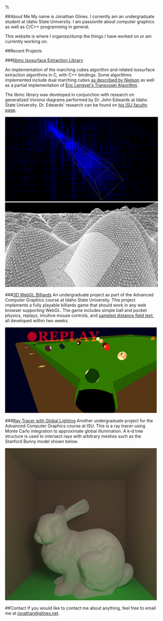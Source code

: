 % 

##About Me
My name is Jonathan Glines. I currently am an undergraduate student at Idaho
State University. I am passionite about computer graphics as well as C/C++
programming in general.

This website is where I organize/dump the things I have worked on or am
currently working on.

##Recent Projects

###[libmc Isosurface Extraction Library](https://github.com/auntieNeo/libmc)

An implementation of the marching cubes algorithm and related isosurface
extraction algorithms in C, with C++ bindings. Some algorithms implemented
include dual marching cubes [as described by
Nielson](http://dl.acm.org/citation.cfm?id=1034484) as well as a partial
implementation of [Eric Lengyel's Transvoxel
Algorithm](http://transvoxel.org/).

The libmc library was developed in conjunction with research on generalized
Voronoi diagrams performed by Dr. John Edwards at Idaho State University. Dr.
Edwards' research can be found on [his ISU faculty
page](http://www2.cose.isu.edu/~edwajohn/).

[![](./productions/libmc_view_frustum_octree_thumb.png "View Frustum Octree")](./productions/libmc_view_frustum_octree.png)
[![](./productions/libmc_terrain_thumb.png "Terrain")](./productions/libmc_terrain.png)

###[3D WebGL Billiards](./productions/billiards/billiards.html)
An undergraduate project as part of the Advanced Computer Graphics course at
Idaho State University. This project implements a fully playable billiards game
that should work in any web browser supporting WebGL. The game includes simple
ball and pocket physics, replays, intuitive mouse controls, and [sampled
distance field
text](http://www.valvesoftware.com/publications/2007/SIGGRAPH2007_AlphaTestedMagnification.pdf),
all developed within two weeks.

[![](./productions/billiards_thumb.png "Billiards Screenshot")](./productions/billiards.png)

###[Ray Tracer with Global Lighting](https://github.com/auntieNeo/rt)
Another undergraduate project for the Advanced Computer Graphics course at ISU.
This is a ray tracer using Monte Carlo integration to approximate global
illumination. A k-d tree structure is used to intersect rays with arbitrary
meshes such as the Stanford Bunny model shown below.

![](./productions/rt_bunny.png)

<!--
##Site Map

###[Articles](./articles/index.html)
Articles, tutorials, and postmortems for problems I've worked on. Most of these
are articles for my own benefit, but if you find any of them helpful that's
even better. I try to make demos, example code, and printable PDF's along with
each article.

###[Productions](./productions/index.html)
A collection of projects and demos I have made.  Most of these are viewable in
any modern web browser, with more to come.

###[Blog](./blog/index.html)
This is where I will (eventually) write about personal things unrelated to
programming.
-->

##Contact
If you would like to contact me about anything, feel free to email me at
[jonathan@glines.net](mailto:jonathan@glines.net).
